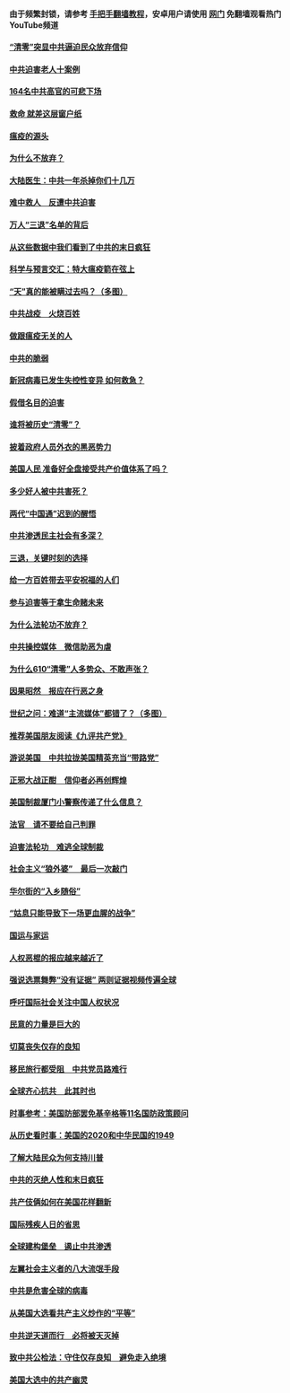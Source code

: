 #### 由于频繁封锁，请参考 [手把手翻墙教程](https://github.com/gfw-breaker/guides/wiki/)，安卓用户请使用 [网门](https://github.com/gfw-breaker/nogfw/blob/master/dl.md?t=01250500) 免翻墙观看热门YouTube频道 

#### [“清零”突显中共逼迫民众放弃信仰](../pages/251/418995.md?t=01250500) 

#### [中共迫害老人十案例](../pages/251/418831.md?t=01250500) 

#### [164名中共高官的可悲下场](../pages/251/418676.md?t=01250500) 

#### [救命 就差这层窗户纸](../pages/251/418706.md?t=01250500) 

#### [瘟疫的源头](../pages/251/418661.md?t=01250500) 

#### [为什么不放弃？](../pages/251/418691.md?t=01250500) 

#### [大陆医生：中共一年杀掉你们十几万](../pages/251/418670.md?t=01250500) 

#### [难中救人　反遭中共迫害](../pages/251/418414.md?t=01250500) 

#### [万人“三退”名单的背后](../pages/251/418505.md?t=01250500) 

#### [从这些数据中我们看到了中共的末日疯狂](../pages/251/418420.md?t=01250500) 

#### [科学与预言交汇：特大瘟疫箭在弦上](../pages/251/418266.md?t=01250500) 

#### [“天”真的能被瞒过去吗？（多图）](../pages/251/418308.md?t=01250500) 

#### [中共战疫　火烧百姓](../pages/251/418220.md?t=01250500) 

#### [做跟瘟疫无关的人](../pages/251/418171.md?t=01250500) 

#### [中共的脆弱](../pages/251/418196.md?t=01250500) 

#### [新冠病毒已发生失控性变异 如何救急？](../pages/251/418032.md?t=01250500) 

#### [假借名目的迫害](../pages/251/418055.md?t=01250500) 

#### [谁将被历史“清零”？](../pages/251/417485.md?t=01250500) 

#### [披着政府人员外衣的黑恶势力](../pages/251/417442.md?t=01250500) 

#### [美国人民 准备好全盘接受共产价值体系了吗？](../pages/251/417491.md?t=01250500) 

#### [多少好人被中共害死？](../pages/251/417144.md?t=01250500) 

#### [两代“中国通”迟到的醒悟](../pages/251/417064.md?t=01250500) 

#### [中共渗透民主社会有多深？](../pages/251/417063.md?t=01250500) 

#### [三退，关键时刻的选择](../pages/251/416969.md?t=01250500) 

#### [给一方百姓带去平安祝福的人们](../pages/251/416941.md?t=01250500) 

#### [参与迫害等于拿生命赌未来](../pages/251/416856.md?t=01250500) 

#### [为什么法轮功不放弃？](../pages/251/416864.md?t=01250500) 

#### [中共操控媒体　微信助恶为虐](../pages/251/416724.md?t=01250500) 

#### [为什么610“清零”人多势众、不敢声张？](../pages/251/416632.md?t=01250500) 

#### [因果昭然　报应在行恶之身](../pages/251/416582.md?t=01250500) 

#### [世纪之问：难道“主流媒体”都错了？（多图）](../pages/251/416571.md?t=01250500) 

#### [推荐美国朋友阅读《九评共产党》](../pages/251/416510.md?t=01250500) 

#### [游说美国　中共拉拢美国精英充当“带路党”](../pages/251/416529.md?t=01250500) 

#### [正邪大战正酣　信仰者必再创辉煌](../pages/251/416433.md?t=01250500) 

#### [美国制裁厦门小警察传递了什么信息？](../pages/251/416432.md?t=01250500) 

#### [法官　请不要给自己判罪](../pages/251/416379.md?t=01250500) 

#### [迫害法轮功　难逃全球制裁](../pages/251/416380.md?t=01250500) 

#### [社会主义“狼外婆”　最后一次敲门](../pages/251/416394.md?t=01250500) 

#### [华尔街的“入乡随俗”](../pages/251/416395.md?t=01250500) 

#### [“姑息只能导致下一场更血腥的战争”](../pages/251/416223.md?t=01250500) 

#### [国运与家运](../pages/251/416224.md?t=01250500) 

#### [人权恶棍的报应越来越近了](../pages/251/416276.md?t=01250500) 

#### [强说选票舞弊“没有证据” 两则证据视频传遍全球](../pages/251/416227.md?t=01250500) 

#### [呼吁国际社会关注中国人权状况](../pages/251/416135.md?t=01250500) 

#### [民意的力量是巨大的](../pages/251/416222.md?t=01250500) 

#### [切莫丧失仅存的良知](../pages/251/416134.md?t=01250500) 

#### [移民旅行都受阻　中共党员路难行](../pages/251/416033.md?t=01250500) 

#### [全球齐心抗共　此其时也](../pages/251/415989.md?t=01250500) 

#### [时事参考：美国防部罢免基辛格等11名国防政策顾问](../pages/251/415970.md?t=01250500) 

#### [从历史看时事：美国的2020和中华民国的1949](../pages/251/415949.md?t=01250500) 

#### [了解大陆民众为何支持川普](../pages/251/415950.md?t=01250500) 

#### [中共的灭绝人性和末日疯狂](../pages/251/415944.md?t=01250500) 

#### [共产伎俩如何在美国花样翻新](../pages/251/415908.md?t=01250500) 

#### [国际残疾人日的省思](../pages/251/415849.md?t=01250500) 

#### [全球建构堡垒　遏止中共渗透](../pages/251/415850.md?t=01250500) 

#### [左翼社会主义者的八大流氓手段](../pages/251/415802.md?t=01250500) 

#### [中共是危害全球的病毒](../pages/251/415569.md?t=01250500) 

#### [从美国大选看共产主义炒作的“平等”](../pages/251/415654.md?t=01250500) 

#### [中共逆天道而行　必将被天灭掉](../pages/251/415626.md?t=01250500) 

#### [致中共公检法：守住仅存良知　避免走入绝境](../pages/251/415627.md?t=01250500) 

#### [美国大选中的共产幽灵](../pages/251/415618.md?t=01250500) 

